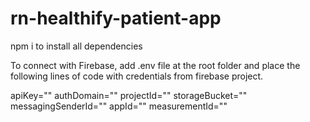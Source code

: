 # rn-healthify-patient-app

npm i to install all dependencies

To connect with Firebase, add .env file at the root folder and place the 
following lines of code with credentials from firebase project.

apiKey="<Your apiKey>"
authDomain="<Your authDomain>"
projectId="<Your projectId>"
storageBucket="<Your storageBucket>"
messagingSenderId="<Your messagingSenderId>"
appId="<Your appId>"
measurementId="<Your measurementId>"

